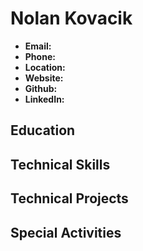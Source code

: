 # Nolan Kovacik
- **Email:** 
- **Phone:** 
- **Location:**
- **Website:** 
- **Github:** 
- **LinkedIn:** 

## Education
## Technical Skills
## Technical Projects
## Special Activities
